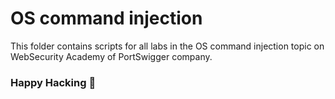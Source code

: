 # OS command injection
This folder contains scripts for all labs in the OS command injection topic on WebSecurity Academy of PortSwigger company.

### Happy Hacking 👾

